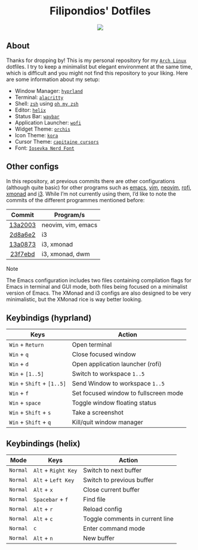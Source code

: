 <div align='center'>
 <!-- Repo Title -->
 <h1>Filipondios' Dotfiles</h1>
 <img src="https://github.com/user-attachments/assets/f23d9597-5deb-4140-a60f-981b6d25d183">
</div>

## About

Thanks for dropping by! This is my personal repository for my [`Arch Linux`](https://archlinux.org/) 
dotfiles. I try to keep a minimalist but elegant environment at the same time, which is difficult and
you might not find this repository to your liking. Here are some information about my setup:

- Window Manager: [`hyprland`](https://github.com/hyprwm/Hyprland)
- Terminal: [`alacritty`](https://github.com/alacritty/alacritty)
- Shell: [`zsh`](https://www.zsh.org/) using [`oh my zsh`](https://github.com/ohmyzsh/ohmyzsh)
- Editor: [`helix`](https://github.com/helix-editor/helix)
- Status Bar: [`waybar`](https://github.com/Alexays/Waybar)
- Application Launcher: [`wofi`](https://github.com/SimplyCEO/wofi)
- Widget Theme: [`orchis`](https://github.com/vinceliuice/Orchis-theme)
- Icon Theme: [`kora`](https://github.com/bikass/kora)
- Cursor Theme: [`capitaine cursors`](https://github.com/keeferrourke/capitaine-cursors)
- Font: [`Iosevka Nerd Font`](https://github.com/ryanoasis/nerd-fonts/tree/master)

## Other configs

In this repository, at previous commits there are other configurations (although quite basic) for other programs
such as [emacs](https://github.com/emacs-mirror/emacs), [vim](https://github.com/vim/vim), 
[neovim](https://github.com/neovim/neovim), [rofi](https://github.com/davatorium/rofi),
[xmonad](https://github.com/xmonad/xmonad) and [i3](https://github.com/i3/i3). While I’m not currently using them,
I’d like to note the commits of the different programmes mentioned before:

| Commit                                                                                             | Program/s          |
|:--------------------------------------------------------------------------------------------------:|--------------------|
| [13a2003](https://github.com/filipondios/dotfiles/commit/13a2003e8280157a7eb829ec4700b7bfc88a2297) | neovim, vim, emacs |
| [2d8a6e2](https://github.com/filipondios/dotfiles/commit/2d8a6e29bd78205b26f317fdcf5b12354a77d543) | i3                 |
| [13a0873](https://github.com/filipondios/dotfiles/commit/13a087341acdadb6b8123d0fb7f4ad8076e1c46f) | i3, xmonad         |
| [23f7ebd](https://github.com/filipondios/dotfiles/commit/23f7ebd070a8e3527194869935a4429dbfede9cc) | i3, xmonad, dwm    |

> [!NOTE]
> The Emacs configuration includes two files containing compilation flags for Emacs in terminal and GUI mode,
> both files being focused on a minimalist version of Emacs. The XMonad and i3 configs are also designed to be
> very minimalistic, but the XMonad rice is way better looking.

## Keybindigs (hyprland)

| Keys                        | Action                                |
|-----------------------------|---------------------------------------|
| `Win` + `Return`            | Open terminal                         |
| `Win` + `q`                 | Close focused window                  |
| `Win` + `d`                 | Open application launcher (rofi)      |
| `Win` + `[1..5]`            | Switch to workspace `1..5`            |
| `Win` + `Shift` + `[1..5]`  | Send Window to workspace `1..5`       |
| `Win` + `f`                 | Set focused window to fullscreen mode |
| `Win` + `space`             | Toggle window floating status         |  
| `Win` + `Shift` + `s`       | Take a screenshot                     |
| `Win` + `Shift` + `q`       | Kill/quit window manager              |

## Keybindings (helix)

| Mode     | Keys                | Action                          |
| -------- | --------------------|---------------------------------|
| `Normal` | `Alt` + `Right Key` | Switch to next buffer           |
| `Normal` | `Alt` + `Left Key`  | Switch to previous buffer       |
| `Normal` | `Alt` + `x`         | Close current buffer            |
| `Normal` | `Spacebar` + `f`    | Find file                       |
| `Normal` | `Alt` + `r`         | Reload config                   |
| `Normal` | `Alt` + `c`         | Toggle comments in current line |
| `Normal` | `c`                 | Enter command mode              |
| `Normal` | `Alt` + `n`         | New buffer                      |
